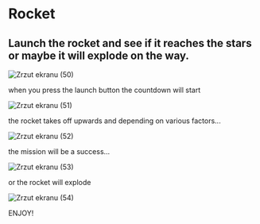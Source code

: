 # Rocket
 <h2>Launch the rocket and see if it reaches the stars or maybe it will explode on the way.</h2>

![Zrzut ekranu (50)](https://github.com/Sparrow-90/Rocket-/assets/124800004/27873821-2021-4fb4-b2b1-9f4a29b26c7a)

when you press the launch button the countdown will start

![Zrzut ekranu (51)](https://github.com/Sparrow-90/Rocket-/assets/124800004/281fb394-bb63-4bd3-94db-ebb12d0cc421)


the rocket takes off upwards and depending on various factors...

![Zrzut ekranu (52)](https://github.com/Sparrow-90/Rocket-/assets/124800004/f6b4cc51-b89a-4e94-b5a2-77a474c18ab0)

the mission will be a success...

![Zrzut ekranu (53)](https://github.com/Sparrow-90/Rocket-/assets/124800004/0080a067-dfea-4a7d-aa41-98159c768c07)

or the rocket will explode

![Zrzut ekranu (54)](https://github.com/Sparrow-90/Rocket-/assets/124800004/9e5d26d1-9861-43b2-a0a7-63d12e68e61d)

ENJOY!
